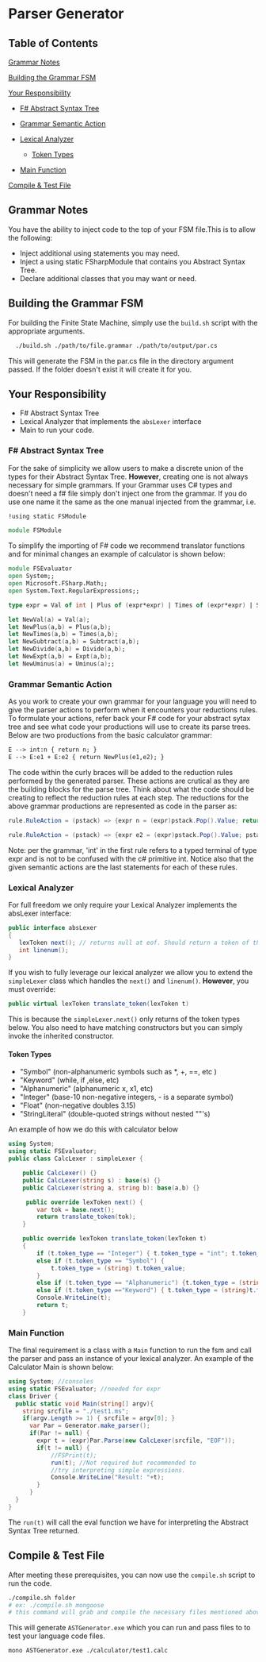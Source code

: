 # Parser Generator

## Table of Contents

[Grammar Notes](#grammar-notes)

[Building the Grammar FSM](#building-the-grammar-fsm)

[Your Responsibility](#your-responsibility)

- [F# Abstract Syntax Tree](#f-abstract-syntax-tree)

- [Grammar Semantic Action](grammar-semantic-action)

- [Lexical Analyzer](#lexical-analyzer)
  - [Token Types](#token-types)

- [Main Function](#main-function)

[Compile & Test File](#compile--test-file)

## Grammar Notes

You have the ability to inject code to the top of your FSM file.This is to allow the following:

- Inject additional using statements you may need.
- Inject a using static FSharpModule that contains you Abstract Syntax Tree.
- Declare additional classes that you may want or need.

## Building the Grammar FSM

For building the Finite State Machine, simply use the `build.sh` script with the appropriate arguments.

```bash
  ./build.sh ./path/to/file.grammar ./path/to/output/par.cs
```

This will generate the FSM in the par.cs file in the directory argument passed. If the folder doesn't exist it will create it for you.

## Your Responsibility

- F# Abstract Syntax Tree
- Lexical Analyzer that implements the `absLexer` interface
- Main to run your code.

### F# Abstract Syntax Tree

For the sake of simplicity we allow users to make a discrete union of the types for their Abstract Syntax Tree. **However**, creating one is not always necessary for simple grammars. If your Grammar uses C# types and doesn't need a f# file simply don't inject one from the grammar. If you do use one name it the same as the one manual injected from the grammar, i.e.

```txt
!using static FSModule
```

```fsharp
module FSModule
```

To simplify the importing of F# code we recommend translator functions and for minimal changes an example of calculator is shown below:

```fsharp
module FSEvaluator
open System;;
open Microsoft.FSharp.Math;;
open System.Text.RegularExpressions;;

type expr = Val of int | Plus of (expr*expr) | Times of (expr*expr) | Subtract of (expr*expr) | Divide of (expr*expr) | Expt of (expr*expr) | Uminus of expr | Sym of String | EOF;;

let NewVal(a) = Val(a);
let NewPlus(a,b) = Plus(a,b);
let NewTimes(a,b) = Times(a,b);
let NewSubtract(a,b) = Subtract(a,b);
let NewDivide(a,b) = Divide(a,b);
let NewExpt(a,b) = Expt(a,b);
let NewUminus(a) = Uminus(a);;
```
### Grammar Semantic Action

As you work to create your own grammar for your language you will need to give the parser actions to perform when it encounters your reductions rules. To formulate your actions, refer back your F# code for your abstract sytax tree and see what code your productions will use to create its parse trees. Below are two productions from the basic calculator grammar:

```txt
E --> int:n { return n; }
E --> E:e1 + E:e2 { return NewPlus(e1,e2); }
```
The code within the curly braces will be added to the reduction rules performed by the generated parser. These actions are crutical as they are the building blocks for the parse tree. Think about what the code should be creating to reflect the reduction rules at each step. The reductions for the above grammar productions are represented as code in the parser as:

```csharp
rule.RuleAction = (pstack) => {expr n = (expr)pstack.Pop().Value; return n; };
```
```csharp
rule.RuleAction = (pstack) => {expr e2 = (expr)pstack.Pop().Value; pstack.Pop();  expr e1 = (expr)pstack.Pop().Value; return NewPlus(e1,e2); };
```
Note: per the grammar, 'int' in the first rule refers to a typed terminal of type expr and is not to be confused with the c# primitive int. Notice also that the given semantic actions are the last statements for each of these rules.

### Lexical Analyzer

For full freedom we only require your Lexical Analyzer implements the absLexer interface:

```csharp
public interface absLexer
{
   lexToken next(); // returns null at eof. Should return a token of the appropriate type
   int linenum();
}
```

If you wish to fully leverage our lexical analyzer we allow you to extend the `simpleLexer` class which handles the `next()` and `linenum()`. **However**, you must override:

```csharp
public virtual lexToken translate_token(lexToken t)
```

This is because the `simpleLexer.next()` only returns of the token types below. You also need to have matching constructors but you can simply invoke the inherited constructor.

#### Token Types

- "Symbol"   (non-alphanumeric symbols such as *, +, ==, etc )
- "Keyword"  (while, if ,else, etc)
- "Alphanumeric"     (alphanumeric  x, x1, etc)
- "Integer"  (base-10 non-negative integers, - is a separate symbol)
- "Float"    (non-negative doubles 3.15)
- "StringLiteral" (double-quoted strings without nested ""'s)

An example of how we do this with calculator below

```csharp
using System;
using static FSEvaluator;
public class CalcLexer : simpleLexer {

    public CalcLexer() {}
    public CalcLexer(string s) : base(s) {}
    public CalcLexer(string a, string b): base(a,b) {}

     public override lexToken next() {
        var tok = base.next();
        return translate_token(tok);
    }

    public override lexToken translate_token(lexToken t)
    {
        if (t.token_type == "Integer") { t.token_type = "int"; t.token_value = NewVal((int)t.token_value); }
        else if (t.token_type == "Symbol") {
            t.token_type = (string) t.token_value;
        }
        else if (t.token_type == "Alphanumeric") {t.token_type = (string)t.token_value;}
        else if (t.token_type =="Keyword") { t.token_type = (string)t.token_value;}
        Console.WriteLine(t);
        return t;
    }
```

### Main Function

The final requirement is a class with a `Main` function to run the fsm and call the parser and pass an instance of your lexical analyzer. An example of the Calculator Main is shown below:

```csharp
using System; //consoles
using static FSEvaluator; //needed for expr
class Driver {
  public static void Main(string[] argv){
    string srcfile = "./test1.ms";
    if(argv.Length >= 1) { srcfile = argv[0]; }
      var Par = Generator.make_parser(); 
      if(Par != null) {
        expr t = (expr)Par.Parse(new CalcLexer(srcfile, "EOF"));
        if(t != null) {
            //FSPrint(t);
            run(t); //Not required but recommended to
            //try interpreting simple expressions.
            Console.WriteLine("Result: "+t); 
        }
      }
  }
}
```

The `run(t)` will call the eval function we have for interpreting the Abstract Syntax Tree returned.

## Compile & Test File

After meeting these prerequisites, you can now use the `compile.sh` script to run the code.

```bash
./compile.sh folder
# ex: ./compile.sh mongoose
# this command will grab and compile the necessary files mentioned above to compile the ASTGenerator.exe
```

This will generate `ASTGenerator.exe` which you can run and pass files to to test your language code files.

```bash
mono ASTGenerator.exe ./calculator/test1.calc
```
